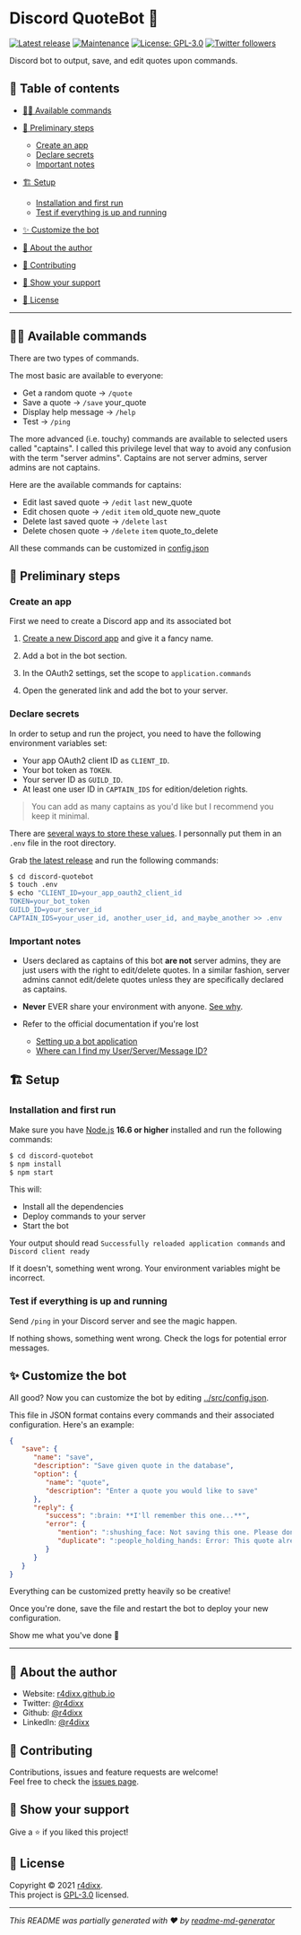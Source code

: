 # Discord QuoteBot 🤖
[![Latest release](https://img.shields.io/github/release/r4dixx/discord-quotebot.svg)](https://GitHub.com/r4dixx/discord-quotebot/releases/) [![Maintenance](https://img.shields.io/badge/Maintained%3F-yes-green.svg)](https://github.com/r4dixx/discord-quotebot/graphs/commit-activity) [![License: GPL-3.0](https://img.shields.io/github/license/r4dixx/discord-quotebot)](https://github.com/r4dixx/discord-quotebot/blob/master/LICENSE) [![Twitter followers](https://img.shields.io/twitter/follow/r4dixx.svg?style=social)](https://twitter.com/r4dixx)

Discord bot to output, save, and edit quotes upon commands.

## 📖 Table of contents
- [👨‍💻 Available commands](#-available-commands)

- [🏁 Preliminary steps](#-preliminary-steps)
   - [Create an app](#create-an-app)
   - [Declare secrets](#declare-secrets)
   - [Important notes](#important-notes)

- [🏗 Setup](#-setup)
   - [Installation and first run](#installation-and-first-run)
   - [Test if everything is up and running](#test-if-everything-is-up-and-running)

- [✨ Customize the bot](#-customize-the-bot)

- [👤 About the author](#-about-the-author)
- [🤝 Contributing](#-contributing)
- [🤗 Show your support](#-show-your-support)
- [📝 License](#-license)

***

## 👨‍💻 Available commands

There are two types of commands. 

The most basic are available to everyone:

- Get a random quote → `/quote`
- Save a quote → `/save` your_quote
- Display help message → `/help`
- Test → `/ping`

The more advanced (i.e. touchy) commands are available to selected users called "captains". I called this privilege level that way to avoid any confusion with the term "server admins". Captains are not server admins, server admins are not captains.

Here are the available commands for captains:

- Edit last saved quote → `/edit` `last` new_quote
- Edit chosen quote → `/edit` `item` old_quote new_quote
- Delete last saved quote → `/delete` `last`
- Delete chosen quote → `/delete` `item` quote_to_delete

All these commands can be customized in [config.json](../src/config.json)

## 🏁 Preliminary steps

### Create an app

First we need to create a Discord app and its associated bot

1. [Create a new Discord app](https://discordapp.com/developers/applications/me) and give it a fancy name.

2. Add a bot in the bot section.

3. In the OAuth2 settings, set the scope to `application.commands`

4. Open the generated link and add the bot to your server.

### Declare secrets

In order to setup and run the project, you need to have the following environment variables set:

   - Your app OAuth2 client ID as `CLIENT_ID`. 
   - Your bot token as `TOKEN`.
   - Your server ID as `GUILD_ID`.
   - At least one user ID in `CAPTAIN_IDS` for edition/deletion rights.
   
   > You can add as many captains as you'd like but I recommend you keep it minimal.

There are [several ways to store these values](https://nodejs.dev/learn/how-to-read-environment-variables-from-nodejs). I personnally put them in an `.env` file in the root directory.

Grab [the latest release](https://github.com/r4dixx/discord-quotebot/releases/latest) and run the following commands:

```sh
$ cd discord-quotebot
$ touch .env
$ echo "CLIENT_ID=your_app_oauth2_client_id
TOKEN=your_bot_token
GUILD_ID=your_server_id
CAPTAIN_IDS=your_user_id, another_user_id, and_maybe_another >> .env
```

### Important notes

- Users declared as captains of this bot **are not** server admins, they are just users with the right to edit/delete quotes. In a similar fashion, server admins cannot edit/delete quotes unless they are specifically declared as captains.

- **Never** EVER share your environment with anyone. [See why](https://discordjs.guide/preparations/setting-up-a-bot-application.html#token-leak-scenario).

- Refer to the official documentation if you're lost
   - [Setting up a bot application](https://discordjs.guide/preparations/setting-up-a-bot-application.html#creating-your-bot)
   - [Where can I find my User/Server/Message ID?](https://support.discord.com/hc/articles/206346498)

## 🏗 Setup

### Installation and first run

Make sure you have [Node.js](http://nodejs.org/) **16.6 or higher** installed and run the following commands:

```sh
$ cd discord-quotebot
$ npm install
$ npm start
```

This will:

   - Install all the dependencies
   - Deploy commands to your server 
   - Start the bot

Your output should read `Successfully reloaded application commands` and `Discord client ready`

If it doesn't, something went wrong. Your environment variables might be incorrect.

### Test if everything is up and running

Send `/ping` in your Discord server and see the magic happen.

If nothing shows, something went wrong. Check the logs for potential error messages.

## ✨ Customize the bot

All good? Now you can customize the bot by editing [../src/config.json](src/config.json).

This file in JSON format contains every commands and their associated configuration. Here's an example:

```json
{
   "save": {
      "name": "save",
      "description": "Save given quote in the database",
      "option": {
         "name": "quote",
         "description": "Enter a quote you would like to save"
      },
      "reply": {
         "success": ":brain: **I'll remember this one...**",
         "error": {
            "mention": ":shushing_face: Not saving this one. Please don't mention people in quotes.",
            "duplicate": ":people_holding_hands: Error: This quote already exists."
         }
      }
   }
}
```

Everything can be customized pretty heavily so be creative! 

Once you're done, save the file and restart the bot to deploy your new configuration. 

Show me what you've done 🤗

***

## 👤 About the author

* Website: [r4dixx.github.io](https://r4dixx.github.io/)
* Twitter: [@r4dixx](https://twitter.com/r4dixx)
* Github: [@r4dixx](https://github.com/r4dixx)
* LinkedIn: [@r4dixx](https://linkedin.com/in/r4dixx)

## 🤝 Contributing

Contributions, issues and feature requests are welcome!<br />Feel free to check the [issues page](https://github.com/r4dixx/discord-quotebot/issues).

## 🤗 Show your support

Give a ⭐️ if you liked this project!

## 📝 License

Copyright © 2021 [r4dixx](https://github.com/r4dixx).<br />
This project is [GPL-3.0](https://github.com/r4dixx/discord-quotebot/blob/master/LICENSE) licensed.

***

_This README was partially generated with ❤️ by [readme-md-generator](https://github.com/kefranabg/readme-md-generator)_
